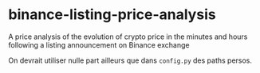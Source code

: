 # binance-listing-price-analysis
A price analysis of the evolution of crypto price in the minutes and hours following a listing announcement on Binance exchange

On devrait utiliser nulle part ailleurs que dans `config.py` des paths persos.
